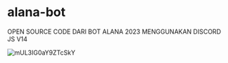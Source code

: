 # alana-bot
OPEN SOURCE CODE DARI BOT ALANA 2023 MENGGUNAKAN DISCORD JS V14

![mUL3IG0aY9ZTcSkY](https://user-images.githubusercontent.com/110293838/236693412-3dbe49f0-9151-428c-860d-54fefc500e57.gif)
